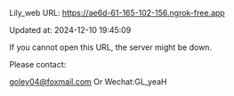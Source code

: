 Lily_web URL: https://ae6d-61-165-102-156.ngrok-free.app

Updated at: 2024-12-10 19:45:09

If you cannot open this URL, the server might be down.

Please contact: 

goley04@foxmail.com Or Wechat:GL_yeaH